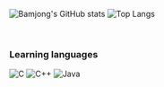 <div align="left">

![Bamjong's GitHub stats](https://github-readme-stats.vercel.app/api?username=Bamjong&show_icons=true&theme=dark) ![Top Langs](https://github-readme-stats.vercel.app/api/top-langs/?username=Bamjong&layout=compact&theme=dark)

</div>


<br>

### Learning languages
![C](https://img.shields.io/badge/c-%2300599C.svg?style=for-the-badge&logo=c&logoColor=white)
![C++](https://img.shields.io/badge/c++-%2300599C.svg?style=for-the-badge&logo=c%2B%2B&logoColor=white)
![Java](https://img.shields.io/badge/java-%23ED8B00.svg?style=for-the-badge&logo=java&logoColor=white) 

